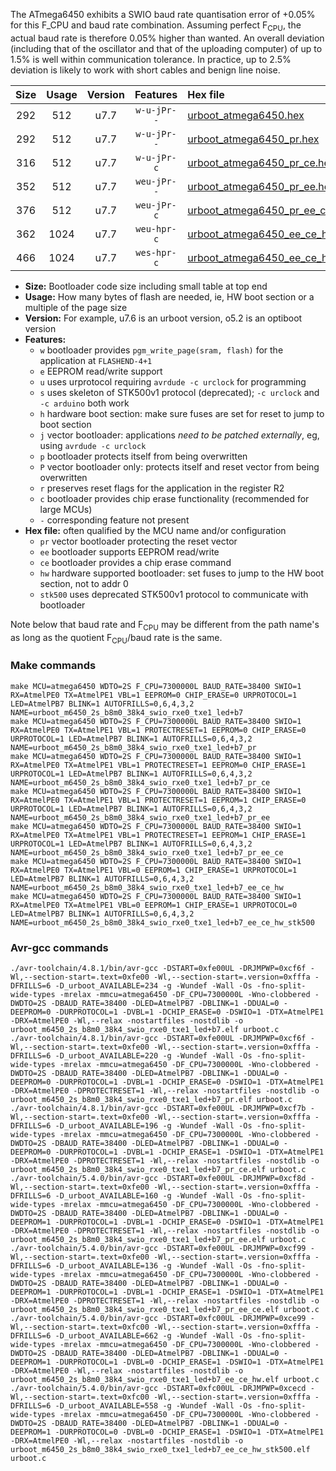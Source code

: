 The ATmega6450 exhibits a SWIO baud rate quantisation error of +0.05% for this F_CPU and baud rate combination. Assuming perfect F<sub>CPU</sub>, the actual baud rate is therefore 0.05% higher than wanted. An overall deviation (including that of the oscillator and that of the uploading computer) of up to 1.5% is well within communication tolerance. In practice, up to 2.5% deviation is likely to work with short cables and benign line noise.

|Size|Usage|Version|Features|Hex file|
|:-:|:-:|:-:|:-:|:--|
|292|512|u7.7|`w-u-jPr--`|[urboot_atmega6450.hex](https://raw.githubusercontent.com/stefanrueger/urboot.hex/main/u7.7/cores/megacore/atmega6450/watchdog_2_s/internal_oscillator/7300000_hz/38400_baud/uart0_rxe0_txe1/led%2Bb7/urboot_atmega6450.hex)|
|292|512|u7.7|`w-u-jPr--`|[urboot_atmega6450_pr.hex](https://raw.githubusercontent.com/stefanrueger/urboot.hex/main/u7.7/cores/megacore/atmega6450/watchdog_2_s/internal_oscillator/7300000_hz/38400_baud/uart0_rxe0_txe1/led%2Bb7/urboot_atmega6450_pr.hex)|
|316|512|u7.7|`w-u-jPr-c`|[urboot_atmega6450_pr_ce.hex](https://raw.githubusercontent.com/stefanrueger/urboot.hex/main/u7.7/cores/megacore/atmega6450/watchdog_2_s/internal_oscillator/7300000_hz/38400_baud/uart0_rxe0_txe1/led%2Bb7/urboot_atmega6450_pr_ce.hex)|
|352|512|u7.7|`weu-jPr--`|[urboot_atmega6450_pr_ee.hex](https://raw.githubusercontent.com/stefanrueger/urboot.hex/main/u7.7/cores/megacore/atmega6450/watchdog_2_s/internal_oscillator/7300000_hz/38400_baud/uart0_rxe0_txe1/led%2Bb7/urboot_atmega6450_pr_ee.hex)|
|376|512|u7.7|`weu-jPr-c`|[urboot_atmega6450_pr_ee_ce.hex](https://raw.githubusercontent.com/stefanrueger/urboot.hex/main/u7.7/cores/megacore/atmega6450/watchdog_2_s/internal_oscillator/7300000_hz/38400_baud/uart0_rxe0_txe1/led%2Bb7/urboot_atmega6450_pr_ee_ce.hex)|
|362|1024|u7.7|`weu-hpr-c`|[urboot_atmega6450_ee_ce_hw.hex](https://raw.githubusercontent.com/stefanrueger/urboot.hex/main/u7.7/cores/megacore/atmega6450/watchdog_2_s/internal_oscillator/7300000_hz/38400_baud/uart0_rxe0_txe1/led%2Bb7/urboot_atmega6450_ee_ce_hw.hex)|
|466|1024|u7.7|`wes-hpr-c`|[urboot_atmega6450_ee_ce_hw_stk500.hex](https://raw.githubusercontent.com/stefanrueger/urboot.hex/main/u7.7/cores/megacore/atmega6450/watchdog_2_s/internal_oscillator/7300000_hz/38400_baud/uart0_rxe0_txe1/led%2Bb7/urboot_atmega6450_ee_ce_hw_stk500.hex)|

- **Size:** Bootloader code size including small table at top end
- **Usage:** How many bytes of flash are needed, ie, HW boot section or a multiple of the page size
- **Version:** For example, u7.6 is an urboot version, o5.2 is an optiboot version
- **Features:**
  + `w` bootloader provides `pgm_write_page(sram, flash)` for the application at `FLASHEND-4+1`
  + `e` EEPROM read/write support
  + `u` uses urprotocol requiring `avrdude -c urclock` for programming
  + `s` uses skeleton of STK500v1 protocol (deprecated); `-c urclock` and `-c arduino` both work
  + `h` hardware boot section: make sure fuses are set for reset to jump to boot section
  + `j` vector bootloader: applications *need to be patched externally*, eg, using `avrdude -c urclock`
  + `p` bootloader protects itself from being overwritten
  + `P` vector bootloader only: protects itself and reset vector from being overwritten
  + `r` preserves reset flags for the application in the register R2
  + `c` bootloader provides chip erase functionality (recommended for large MCUs)
  + `-` corresponding feature not present
- **Hex file:** often qualified by the MCU name and/or configuration
  + `pr` vector bootloader protecting the reset vector
  + `ee` bootloader supports EEPROM read/write
  + `ce` bootloader provides a chip erase command
  + `hw` hardware supported bootloader: set fuses to jump to the HW boot section, not to addr 0
  + `stk500` uses deprecated STK500v1 protocol to communicate with bootloader


Note below that baud rate and F<sub>CPU</sub> may be different from the path name's as long as the quotient F<sub>CPU</sub>/baud rate is the same.

### Make commands
```
make MCU=atmega6450 WDTO=2S F_CPU=7300000L BAUD_RATE=38400 SWIO=1 RX=AtmelPE0 TX=AtmelPE1 VBL=1 EEPROM=0 CHIP_ERASE=0 URPROTOCOL=1 LED=AtmelPB7 BLINK=1 AUTOFRILLS=0,6,4,3,2 NAME=urboot_m6450_2s_b8m0_38k4_swio_rxe0_txe1_led+b7
make MCU=atmega6450 WDTO=2S F_CPU=7300000L BAUD_RATE=38400 SWIO=1 RX=AtmelPE0 TX=AtmelPE1 VBL=1 PROTECTRESET=1 EEPROM=0 CHIP_ERASE=0 URPROTOCOL=1 LED=AtmelPB7 BLINK=1 AUTOFRILLS=0,6,4,3,2 NAME=urboot_m6450_2s_b8m0_38k4_swio_rxe0_txe1_led+b7_pr
make MCU=atmega6450 WDTO=2S F_CPU=7300000L BAUD_RATE=38400 SWIO=1 RX=AtmelPE0 TX=AtmelPE1 VBL=1 PROTECTRESET=1 EEPROM=0 CHIP_ERASE=1 URPROTOCOL=1 LED=AtmelPB7 BLINK=1 AUTOFRILLS=0,6,4,3,2 NAME=urboot_m6450_2s_b8m0_38k4_swio_rxe0_txe1_led+b7_pr_ce
make MCU=atmega6450 WDTO=2S F_CPU=7300000L BAUD_RATE=38400 SWIO=1 RX=AtmelPE0 TX=AtmelPE1 VBL=1 PROTECTRESET=1 EEPROM=1 CHIP_ERASE=0 URPROTOCOL=1 LED=AtmelPB7 BLINK=1 AUTOFRILLS=0,6,4,3,2 NAME=urboot_m6450_2s_b8m0_38k4_swio_rxe0_txe1_led+b7_pr_ee
make MCU=atmega6450 WDTO=2S F_CPU=7300000L BAUD_RATE=38400 SWIO=1 RX=AtmelPE0 TX=AtmelPE1 VBL=1 PROTECTRESET=1 EEPROM=1 CHIP_ERASE=1 URPROTOCOL=1 LED=AtmelPB7 BLINK=1 AUTOFRILLS=0,6,4,3,2 NAME=urboot_m6450_2s_b8m0_38k4_swio_rxe0_txe1_led+b7_pr_ee_ce
make MCU=atmega6450 WDTO=2S F_CPU=7300000L BAUD_RATE=38400 SWIO=1 RX=AtmelPE0 TX=AtmelPE1 VBL=0 EEPROM=1 CHIP_ERASE=1 URPROTOCOL=1 LED=AtmelPB7 BLINK=1 AUTOFRILLS=0,6,4,3,2 NAME=urboot_m6450_2s_b8m0_38k4_swio_rxe0_txe1_led+b7_ee_ce_hw
make MCU=atmega6450 WDTO=2S F_CPU=7300000L BAUD_RATE=38400 SWIO=1 RX=AtmelPE0 TX=AtmelPE1 VBL=0 EEPROM=1 CHIP_ERASE=1 URPROTOCOL=0 LED=AtmelPB7 BLINK=1 AUTOFRILLS=0,6,4,3,2 NAME=urboot_m6450_2s_b8m0_38k4_swio_rxe0_txe1_led+b7_ee_ce_hw_stk500
```

### Avr-gcc commands
```
./avr-toolchain/4.8.1/bin/avr-gcc -DSTART=0xfe00UL -DRJMPWP=0xcf6f -Wl,--section-start=.text=0xfe00 -Wl,--section-start=.version=0xfffa -DFRILLS=6 -D_urboot_AVAILABLE=234 -g -Wundef -Wall -Os -fno-split-wide-types -mrelax -mmcu=atmega6450 -DF_CPU=7300000L -Wno-clobbered -DWDTO=2S -DBAUD_RATE=38400 -DLED=AtmelPB7 -DBLINK=1 -DDUAL=0 -DEEPROM=0 -DURPROTOCOL=1 -DVBL=1 -DCHIP_ERASE=0 -DSWIO=1 -DTX=AtmelPE1 -DRX=AtmelPE0 -Wl,--relax -nostartfiles -nostdlib -o urboot_m6450_2s_b8m0_38k4_swio_rxe0_txe1_led+b7.elf urboot.c
./avr-toolchain/4.8.1/bin/avr-gcc -DSTART=0xfe00UL -DRJMPWP=0xcf6f -Wl,--section-start=.text=0xfe00 -Wl,--section-start=.version=0xfffa -DFRILLS=6 -D_urboot_AVAILABLE=220 -g -Wundef -Wall -Os -fno-split-wide-types -mrelax -mmcu=atmega6450 -DF_CPU=7300000L -Wno-clobbered -DWDTO=2S -DBAUD_RATE=38400 -DLED=AtmelPB7 -DBLINK=1 -DDUAL=0 -DEEPROM=0 -DURPROTOCOL=1 -DVBL=1 -DCHIP_ERASE=0 -DSWIO=1 -DTX=AtmelPE1 -DRX=AtmelPE0 -DPROTECTRESET=1 -Wl,--relax -nostartfiles -nostdlib -o urboot_m6450_2s_b8m0_38k4_swio_rxe0_txe1_led+b7_pr.elf urboot.c
./avr-toolchain/4.8.1/bin/avr-gcc -DSTART=0xfe00UL -DRJMPWP=0xcf7b -Wl,--section-start=.text=0xfe00 -Wl,--section-start=.version=0xfffa -DFRILLS=6 -D_urboot_AVAILABLE=196 -g -Wundef -Wall -Os -fno-split-wide-types -mrelax -mmcu=atmega6450 -DF_CPU=7300000L -Wno-clobbered -DWDTO=2S -DBAUD_RATE=38400 -DLED=AtmelPB7 -DBLINK=1 -DDUAL=0 -DEEPROM=0 -DURPROTOCOL=1 -DVBL=1 -DCHIP_ERASE=1 -DSWIO=1 -DTX=AtmelPE1 -DRX=AtmelPE0 -DPROTECTRESET=1 -Wl,--relax -nostartfiles -nostdlib -o urboot_m6450_2s_b8m0_38k4_swio_rxe0_txe1_led+b7_pr_ce.elf urboot.c
./avr-toolchain/5.4.0/bin/avr-gcc -DSTART=0xfe00UL -DRJMPWP=0xcf8d -Wl,--section-start=.text=0xfe00 -Wl,--section-start=.version=0xfffa -DFRILLS=6 -D_urboot_AVAILABLE=160 -g -Wundef -Wall -Os -fno-split-wide-types -mrelax -mmcu=atmega6450 -DF_CPU=7300000L -Wno-clobbered -DWDTO=2S -DBAUD_RATE=38400 -DLED=AtmelPB7 -DBLINK=1 -DDUAL=0 -DEEPROM=1 -DURPROTOCOL=1 -DVBL=1 -DCHIP_ERASE=0 -DSWIO=1 -DTX=AtmelPE1 -DRX=AtmelPE0 -DPROTECTRESET=1 -Wl,--relax -nostartfiles -nostdlib -o urboot_m6450_2s_b8m0_38k4_swio_rxe0_txe1_led+b7_pr_ee.elf urboot.c
./avr-toolchain/5.4.0/bin/avr-gcc -DSTART=0xfe00UL -DRJMPWP=0xcf99 -Wl,--section-start=.text=0xfe00 -Wl,--section-start=.version=0xfffa -DFRILLS=6 -D_urboot_AVAILABLE=136 -g -Wundef -Wall -Os -fno-split-wide-types -mrelax -mmcu=atmega6450 -DF_CPU=7300000L -Wno-clobbered -DWDTO=2S -DBAUD_RATE=38400 -DLED=AtmelPB7 -DBLINK=1 -DDUAL=0 -DEEPROM=1 -DURPROTOCOL=1 -DVBL=1 -DCHIP_ERASE=1 -DSWIO=1 -DTX=AtmelPE1 -DRX=AtmelPE0 -DPROTECTRESET=1 -Wl,--relax -nostartfiles -nostdlib -o urboot_m6450_2s_b8m0_38k4_swio_rxe0_txe1_led+b7_pr_ee_ce.elf urboot.c
./avr-toolchain/5.4.0/bin/avr-gcc -DSTART=0xfc00UL -DRJMPWP=0xce99 -Wl,--section-start=.text=0xfc00 -Wl,--section-start=.version=0xfffa -DFRILLS=6 -D_urboot_AVAILABLE=662 -g -Wundef -Wall -Os -fno-split-wide-types -mrelax -mmcu=atmega6450 -DF_CPU=7300000L -Wno-clobbered -DWDTO=2S -DBAUD_RATE=38400 -DLED=AtmelPB7 -DBLINK=1 -DDUAL=0 -DEEPROM=1 -DURPROTOCOL=1 -DVBL=0 -DCHIP_ERASE=1 -DSWIO=1 -DTX=AtmelPE1 -DRX=AtmelPE0 -Wl,--relax -nostartfiles -nostdlib -o urboot_m6450_2s_b8m0_38k4_swio_rxe0_txe1_led+b7_ee_ce_hw.elf urboot.c
./avr-toolchain/5.4.0/bin/avr-gcc -DSTART=0xfc00UL -DRJMPWP=0xcecd -Wl,--section-start=.text=0xfc00 -Wl,--section-start=.version=0xfffa -DFRILLS=6 -D_urboot_AVAILABLE=558 -g -Wundef -Wall -Os -fno-split-wide-types -mrelax -mmcu=atmega6450 -DF_CPU=7300000L -Wno-clobbered -DWDTO=2S -DBAUD_RATE=38400 -DLED=AtmelPB7 -DBLINK=1 -DDUAL=0 -DEEPROM=1 -DURPROTOCOL=0 -DVBL=0 -DCHIP_ERASE=1 -DSWIO=1 -DTX=AtmelPE1 -DRX=AtmelPE0 -Wl,--relax -nostartfiles -nostdlib -o urboot_m6450_2s_b8m0_38k4_swio_rxe0_txe1_led+b7_ee_ce_hw_stk500.elf urboot.c
```

